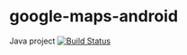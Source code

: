 # google-maps-android
Java project
[![Build Status](https://travis-ci.org/Iceland-Now/iceland-now.svg?branch=master)](https://travis-ci.org/Iceland-Now/iceland-now)
